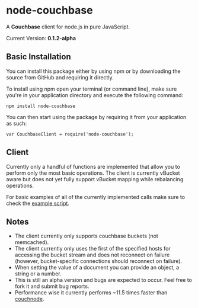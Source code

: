 node-couchbase
==============================================================

A **Couchbase** client for node.js in pure JavaScript.

Current Version: **0.1.2-alpha**

Basic Installation
----------------------------

You can install this package either by using npm or by downloading the source from GitHub and requiring it directly.

To install using npm open your terminal (or command line), make sure you're in your application directory and execute the following command:

    npm install node-couchbase
    
You can then start using the package by requiring it from your application as such:

    var CouchbaseClient = require('node-couchbase');
    
Client
------------------

Currently only a handful of functions are implemented that allow you to perform only the most basic operations.
The client is currently vBucket aware but does not yet fully support vBucket mapping while rebalancing operations.

For basic examples of all of the currently implemented calls make sure to check the [example script](https://github.com/OrfeasZ/node-couchbase/tree/master/example.js).

Notes
----

* The client currently only supports couchbase buckets (not memcached).
* The client currently only uses the first of the specified hosts for accessing the bucket stream and does not reconnect on failure (however, bucket-specific connections should reconnect on failure).
* When setting the value of a document you can provide an object, a string or a number.
* This is still an alpha version and bugs are expected to occur. Feel free to fork it and submit bug reports.
* Performance wise it currently performs ~11.5 times faster than [couchnode](https://github.com/couchbase/couchnode).

